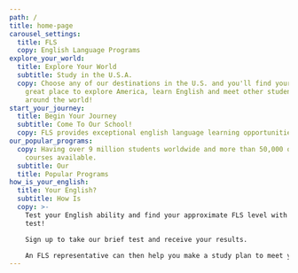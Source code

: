 ```yaml
---
path: /
title: home-page
carousel_settings:
  title: FLS
  copy: English Language Programs
explore_your_world:
  title: Explore Your World
  subtitle: Study in the U.S.A.
  copy: Choose any of our destinations in the U.S. and you'll find yourself in a
    great place to explore America, learn English and meet other students from
    around the world!
start_your_journey:
  title: Begin Your Journey
  subtitle: Come To Our School!
  copy: FLS provides exceptional english language learning opportunities.
our_popular_programs:
  copy: Having over 9 million students worldwide and more than 50,000 online
    courses available.
  subtitle: Our
  title: Popular Programs
how_is_your_english:
  title: Your English?
  subtitle: How Is
  copy: >-
    Test your English ability and find your approximate FLS level with our FREE
    test!

    Sign up to take our brief test and receive your results.

    An FLS representative can then help you make a study plan to meet your goals.
---
```

